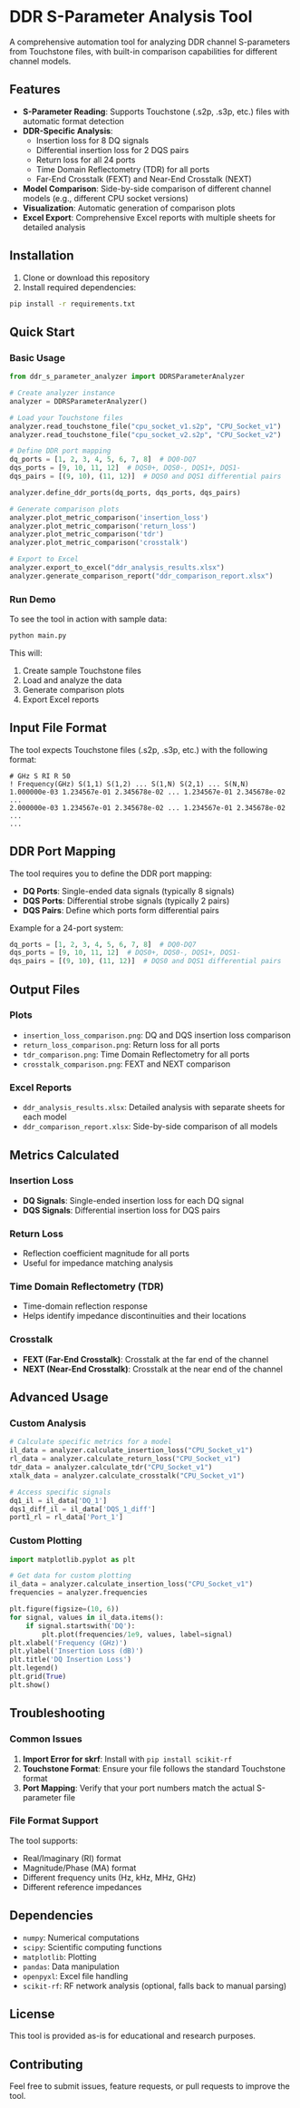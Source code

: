 # DDR S-Parameter Analysis Tool

A comprehensive automation tool for analyzing DDR channel S-parameters from Touchstone files, with built-in comparison capabilities for different channel models.

## Features

- **S-Parameter Reading**: Supports Touchstone (.s2p, .s3p, etc.) files with automatic format detection
- **DDR-Specific Analysis**: 
  - Insertion loss for 8 DQ signals
  - Differential insertion loss for 2 DQS pairs
  - Return loss for all 24 ports
  - Time Domain Reflectometry (TDR) for all ports
  - Far-End Crosstalk (FEXT) and Near-End Crosstalk (NEXT)
- **Model Comparison**: Side-by-side comparison of different channel models (e.g., different CPU socket versions)
- **Visualization**: Automatic generation of comparison plots
- **Excel Export**: Comprehensive Excel reports with multiple sheets for detailed analysis

## Installation

1. Clone or download this repository
2. Install required dependencies:

```bash
pip install -r requirements.txt
```

## Quick Start

### Basic Usage

```python
from ddr_s_parameter_analyzer import DDRSParameterAnalyzer

# Create analyzer instance
analyzer = DDRSParameterAnalyzer()

# Load your Touchstone files
analyzer.read_touchstone_file("cpu_socket_v1.s2p", "CPU_Socket_v1")
analyzer.read_touchstone_file("cpu_socket_v2.s2p", "CPU_Socket_v2")

# Define DDR port mapping
dq_ports = [1, 2, 3, 4, 5, 6, 7, 8]  # DQ0-DQ7
dqs_ports = [9, 10, 11, 12]  # DQS0+, DQS0-, DQS1+, DQS1-
dqs_pairs = [(9, 10), (11, 12)]  # DQS0 and DQS1 differential pairs

analyzer.define_ddr_ports(dq_ports, dqs_ports, dqs_pairs)

# Generate comparison plots
analyzer.plot_metric_comparison('insertion_loss')
analyzer.plot_metric_comparison('return_loss')
analyzer.plot_metric_comparison('tdr')
analyzer.plot_metric_comparison('crosstalk')

# Export to Excel
analyzer.export_to_excel("ddr_analysis_results.xlsx")
analyzer.generate_comparison_report("ddr_comparison_report.xlsx")
```

### Run Demo

To see the tool in action with sample data:

```bash
python main.py
```

This will:
1. Create sample Touchstone files
2. Load and analyze the data
3. Generate comparison plots
4. Export Excel reports

## Input File Format

The tool expects Touchstone files (.s2p, .s3p, etc.) with the following format:

```
# GHz S RI R 50
! Frequency(GHz) S(1,1) S(1,2) ... S(1,N) S(2,1) ... S(N,N)
1.000000e-03 1.234567e-01 2.345678e-02 ... 1.234567e-01 2.345678e-02 ...
2.000000e-03 1.234567e-01 2.345678e-02 ... 1.234567e-01 2.345678e-02 ...
...
```

## DDR Port Mapping

The tool requires you to define the DDR port mapping:

- **DQ Ports**: Single-ended data signals (typically 8 signals)
- **DQS Ports**: Differential strobe signals (typically 2 pairs)
- **DQS Pairs**: Define which ports form differential pairs

Example for a 24-port system:
```python
dq_ports = [1, 2, 3, 4, 5, 6, 7, 8]  # DQ0-DQ7
dqs_ports = [9, 10, 11, 12]  # DQS0+, DQS0-, DQS1+, DQS1-
dqs_pairs = [(9, 10), (11, 12)]  # DQS0 and DQS1 differential pairs
```

## Output Files

### Plots
- `insertion_loss_comparison.png`: DQ and DQS insertion loss comparison
- `return_loss_comparison.png`: Return loss for all ports
- `tdr_comparison.png`: Time Domain Reflectometry for all ports
- `crosstalk_comparison.png`: FEXT and NEXT comparison

### Excel Reports
- `ddr_analysis_results.xlsx`: Detailed analysis with separate sheets for each model
- `ddr_comparison_report.xlsx`: Side-by-side comparison of all models

## Metrics Calculated

### Insertion Loss
- **DQ Signals**: Single-ended insertion loss for each DQ signal
- **DQS Signals**: Differential insertion loss for DQS pairs

### Return Loss
- Reflection coefficient magnitude for all ports
- Useful for impedance matching analysis

### Time Domain Reflectometry (TDR)
- Time-domain reflection response
- Helps identify impedance discontinuities and their locations

### Crosstalk
- **FEXT (Far-End Crosstalk)**: Crosstalk at the far end of the channel
- **NEXT (Near-End Crosstalk)**: Crosstalk at the near end of the channel

## Advanced Usage

### Custom Analysis

```python
# Calculate specific metrics for a model
il_data = analyzer.calculate_insertion_loss("CPU_Socket_v1")
rl_data = analyzer.calculate_return_loss("CPU_Socket_v1")
tdr_data = analyzer.calculate_tdr("CPU_Socket_v1")
xtalk_data = analyzer.calculate_crosstalk("CPU_Socket_v1")

# Access specific signals
dq1_il = il_data['DQ_1']
dqs1_diff_il = il_data['DQS_1_diff']
port1_rl = rl_data['Port_1']
```

### Custom Plotting

```python
import matplotlib.pyplot as plt

# Get data for custom plotting
il_data = analyzer.calculate_insertion_loss("CPU_Socket_v1")
frequencies = analyzer.frequencies

plt.figure(figsize=(10, 6))
for signal, values in il_data.items():
    if signal.startswith('DQ'):
        plt.plot(frequencies/1e9, values, label=signal)
plt.xlabel('Frequency (GHz)')
plt.ylabel('Insertion Loss (dB)')
plt.title('DQ Insertion Loss')
plt.legend()
plt.grid(True)
plt.show()
```

## Troubleshooting

### Common Issues

1. **Import Error for skrf**: Install with `pip install scikit-rf`
2. **Touchstone Format**: Ensure your file follows the standard Touchstone format
3. **Port Mapping**: Verify that your port numbers match the actual S-parameter file

### File Format Support

The tool supports:
- Real/Imaginary (RI) format
- Magnitude/Phase (MA) format
- Different frequency units (Hz, kHz, MHz, GHz)
- Different reference impedances

## Dependencies

- `numpy`: Numerical computations
- `scipy`: Scientific computing functions
- `matplotlib`: Plotting
- `pandas`: Data manipulation
- `openpyxl`: Excel file handling
- `scikit-rf`: RF network analysis (optional, falls back to manual parsing)

## License

This tool is provided as-is for educational and research purposes.

## Contributing

Feel free to submit issues, feature requests, or pull requests to improve the tool. 